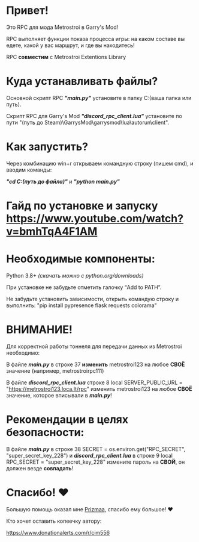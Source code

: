 # Привет!
Это RPC для мода Metrostroi в Garry's Mod! 

RPC выполняет функции показа процесса игры: на каком составе вы едете, какой у вас маршрут, и где вы находитесь! 

RPC **совместим** с Metrostroi Extentions Library

# Куда устанавливать файлы?
Основной скрипт RPC ***"main.py"*** установите в папку C:\(ваша папка или путь). 

Скрипт RPC для Garry's Mod ***"discord_rpc_client.lua"*** установите по пути "(путь до Steam)\GarrysMod\garrysmod\lua\autorun\client\".

# Как запустить?
Через комбинацию win+r открываем командную строку (пишем cmd), и вводим команды: 

***"cd C:\(путь до файла)"*** и ***"python main.py"***

# Гайд по установке и запуску https://www.youtube.com/watch?v=bmhTqA4F1AM

# Необходимые компоненты:
Python 3.8+ *(скачать можно с python.org/downloads)*

При установке не забудьте отметить галочку “Add to PATH”. 

Не забудьте установить зависимости, открыть командую строку и выполнить: "pip install pypresence flask requests colorama"

# ВНИМАНИЕ!
Для корректной работы тоннеля для передачи данных из Metrostroi необходимо:

В файле ***main.py*** в строке 37 **изменить** metrostroi123 на любое **СВОЁ** значение (например, metrostroirpc111)

В файле ***discord_rpc_client.lua***  строке 8 local SERVER_PUBLIC_URL = "https://metrostroi123.loca.lt/rpc" изменить metrostroi123 на любое **СВОЁ** значение, которое вписывали в ***main.py***!

# Рекомендации в целях безопасности:
В файле ***main.py*** в строке 38 SECRET = os.environ.get("RPC_SECRET", "super_secret_key_228") и ***discord_rpc_client.lua*** в строке 9 local RPC_SECRET = "super_secret_key_228" измените пароль на **СВОЙ**, он должен везде **совпадать**!

# Спасибо! ❤

Большую помощь оказал мне [Prizmaa]([URL](https://github.com/prizmaa)), спасибо ему большое! ❤

Кто хочет оставить копеечку автору:

https://www.donationalerts.com/r/cim556
